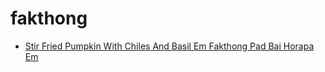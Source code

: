 # fakthong

 * [Stir Fried Pumpkin With Chiles And Basil Em Fakthong Pad Bai Horapa Em](../../index/s/stir-fried-pumpkin-with-chiles-and-basil-em-fakthong-pad-bai-horapa-em-355269.json)
